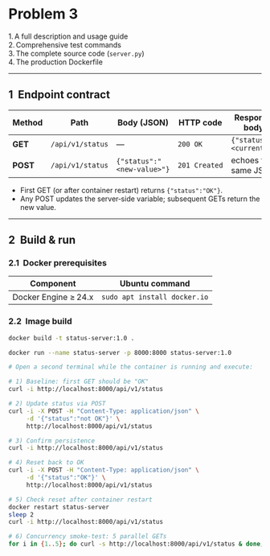 # Problem 3


1. A full description and usage guide  
2. Comprehensive test commands  
3. The complete source code (`server.py`)  
4. The production Dockerfile

---

## 1  Endpoint contract

| Method | Path | Body (JSON) | HTTP code | Response body |
|--------|------|-------------|-----------|---------------|
| **GET** | `/api/v1/status` | — | `200 OK` | `{"status":"<current>"}` |
| **POST** | `/api/v1/status` | `{"status":"<new‑value>"}` | `201 Created` | echoes the same JSON |

* First GET (or after container restart) returns `{"status":"OK"}`.  
* Any POST updates the server‑side variable; subsequent GETs return the new value.

---

## 2  Build & run

### 2.1  Docker prerequisites

| Component | Ubuntu command |
|-----------|----------------|
| Docker Engine ≥ 24.x | `sudo apt install docker.io` |


### 2.2  Image build

```bash
docker build -t status-server:1.0 .

docker run --name status-server -p 8000:8000 status-server:1.0

# Open a second terminal while the container is running and execute:

# 1) Baseline: first GET should be "OK"
curl -i http://localhost:8000/api/v1/status

# 2) Update status via POST
curl -i -X POST -H "Content-Type: application/json" \
     -d '{"status":"not OK"}' \
     http://localhost:8000/api/v1/status

# 3) Confirm persistence
curl -i http://localhost:8000/api/v1/status

# 4) Reset back to OK
curl -i -X POST -H "Content-Type: application/json" \
     -d '{"status":"OK"}' \
     http://localhost:8000/api/v1/status

# 5) Check reset after container restart
docker restart status-server
sleep 2
curl -i http://localhost:8000/api/v1/status

# 6) Concurrency smoke‑test: 5 parallel GETs
for i in {1..5}; do curl -s http://localhost:8000/api/v1/status & done; wait; echo


